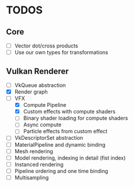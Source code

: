 # TODOS

## Core
- [ ] Vector dot/cross products
- [ ] Use our own types for transformations

## Vulkan Renderer
- [ ] VkQueue abstraction
- [x] Render graph
- [ ] VFX
    - [x] Compute Pipeline
    - [x] Custom effects with compute shaders
    - [ ] Binary shader loading for compute shaders
    - [ ] Async compute
    - [ ] Particle effects from custom effect
- [ ] VkDescriptorSet abstraction
- [ ] MaterialPipeline and dynamic binding
- [ ] Mesh rendering
- [ ] Model rendering, indexing in detail (fist index)
- [ ] Instanced rendering
- [ ] Pipeline ordering and one time binding
- [ ] Multisampling
